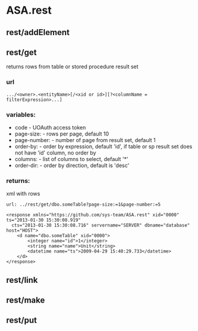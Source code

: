 ASA.rest
============

rest/addElement
------------

rest/get
------------

returns rows from table or stored procedure result set

### url

    .../<owner>.<entityName>[/<xid or id>][?<columnName = filterExpression>...]

### variables:

* code - UOAuth access token
* page-size: -  rows per page, default 10
* page-number: - number of page from result set, default 1
* order-by: - order by expression, default 'id', if table or sp result set does not have 'id' column, no order by
* columns: - list of columns to select, default '*'
* order-dir: - order by direction, default is 'desc'

### returns:

xml with rows


    url: ../rest/get/dbo.someTable?page-size:=1&page-number:=5
    
    <response xmlns="https://github.com/sys-team/ASA.rest" xid="0000" ts="2013-01-30 15:30:08.919"
      cts="2013-01-30 15:30:08.716" servername="SERVER" dbname="database" host="HOST">
        <d name="dbo.someTable" xid="0000">
            <integer name="id">1</integer>
            <string name="name">Unit</string>
            <datetime name="ts">2009-04-29 15:40:29.733</datetime>
        </d>
    </response>

rest/link
------------

rest/make
------------

rest/put
------------


